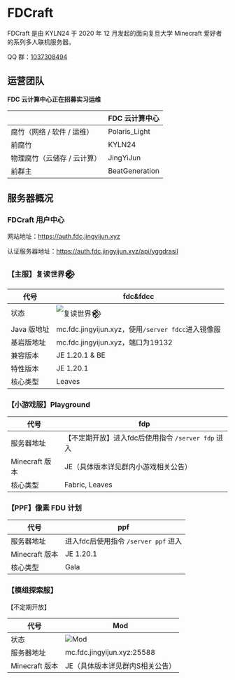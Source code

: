 # FDCraft

FDCraft 是由 KYLN24 于 2020 年 12 月发起的面向复旦大学 Minecraft 爱好者的系列多人联机服务器。

QQ 群：[1037308494](https://qm.qq.com/cgi-bin/qm/qr?k=5UByHLWaGmk0sAgFSGGYx78F_zgiArVk&jump_from=webapi)

## 运营团队

**FDC 云计算中心正在招募实习运维**

|                             | FDC 云计算中心 |
| --------------------------- | -------------- |
| 腐竹（网络 / 软件 / 运维）  | Polaris_Light  |
| 前腐竹                  |  KYLN24  |
| 物理腐竹（云储存 / 云计算）  | JingYiJun       |
| 前群主                    | BeatGeneration |

## 服务器概况

### FDCraft 用户中心

网站地址：https://auth.fdc.jingyijun.xyz

认证服务器地址：https://auth.fdc.jingyijun.xyz/api/yggdrasil

### 【主服】复读世界𒆙

| 代号        | fdc&fdcc                                                     |
| ----------- | ------------------------------------------------------------ |
| 状态        | ![复读世界𒆙](https://minecraftlist.com/servers/mc.fdc.jingyijun.xyz/banner.svg) |
| Java 版地址 | mc.fdc.jingyijun.xyz，使用`/server fdcc`进入镜像服           |
| 基岩版地址  | mc.fdc.jingyijun.xyz，端口为19132                            |
| 兼容版本    | JE 1.20.1 & BE                                               |
| 特性版本    | JE 1.20.1                                                    |
| 核心类型    | Leaves                                                       |

### 【小游戏服】Playground

| 代号           | fdp                                                                               |
| -------------- | --------------------------------------------------------------------------------- |
| 服务器地址     | 【不定期开放】进入fdc后使用指令 `/server fdp` 进入                                      |
| Minecraft 版本 | JE（具体版本详见群内小游戏相关公告）                                                    |
| 核心类型    | Fabric, Leaves                                                     |

### 【PPF】像素 FDU 计划

| 代号           | ppf                                                                               |
| -------------- | --------------------------------------------------------------------------------- |
| 服务器地址     | 进入fdc后使用指令 `/server ppf` 进入                                                  |
| Minecraft 版本 | JE 1.20.1                                                                  |
| 核心类型    | Gala                                                                 |

### 【模组探索服】

【不定期开放】

| 代号           | Mod                                                          |
| -------------- | ------------------------------------------------------------ |
| 状态           | ![Mod](https://minecraftlist.com/servers/mc.fdc.jingyijun.xyz:25588/banner.svg) |
| 服务器地址     | mc.fdc.jingyijun.xyz:25588                                   |
| Minecraft 版本 | JE（具体版本详见群内S相关公告）                              |